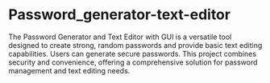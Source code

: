 # Password_generator-text-editor
The Password Generator and Text Editor with GUI is a versatile tool designed to create strong, random passwords and provide basic text editing capabilities. Users can generate secure passwords. This project combines security and convenience, offering a comprehensive solution for password management and text editing needs.
